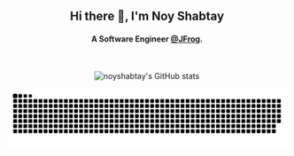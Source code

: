 <div align="center">

<h2 align="center">Hi there 👋, I'm Noy Shabtay</h2>
<h4 align="center">A Software Engineer <a href="https://github.com/jfrog">@JFrog</a>.</h4> 

<br>
  
![noyshabtay's GitHub stats](https://github-readme-stats.vercel.app/api?username=noyshabtay&hide=stars&count_private=true&show_icons=true&theme=dark)

<img  src="https://github.com/1999AZZAR/1999AZZAR/blob/main/resources/img/grid-snake.svg"
       alt="snake" />

</div>
